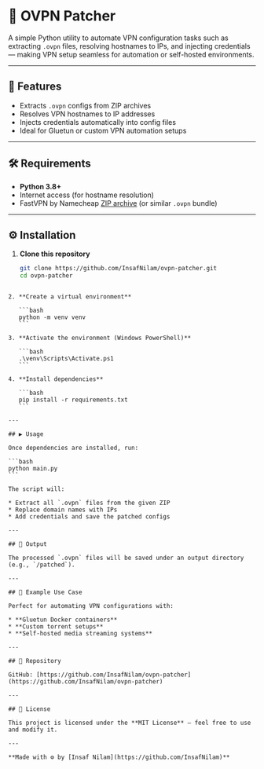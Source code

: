 # 🧩 OVPN Patcher

A simple Python utility to automate VPN configuration tasks such as extracting `.ovpn` files, resolving hostnames to IPs, and injecting credentials — making VPN setup seamless for automation or self-hosted environments.

---

## 🚀 Features

- Extracts `.ovpn` configs from ZIP archives  
- Resolves VPN hostnames to IP addresses  
- Injects credentials automatically into config files  
- Ideal for Gluetun or custom VPN automation setups  

---

## 🛠️ Requirements

- **Python 3.8+**
- Internet access (for hostname resolution)
- FastVPN by Namecheap [ZIP archive](https://vpn.ncapi.io/groupedServerList.zip) (or similar `.ovpn` bundle)

---

## ⚙️ Installation

1. **Clone this repository**

   ```bash
   git clone https://github.com/InsafNilam/ovpn-patcher.git
   cd ovpn-patcher
````

2. **Create a virtual environment**

   ```bash
   python -m venv venv
   ```

3. **Activate the environment (Windows PowerShell)**

   ```bash
   .\venv\Scripts\Activate.ps1
   ```

4. **Install dependencies**

   ```bash
   pip install -r requirements.txt
   ```

---

## ▶️ Usage

Once dependencies are installed, run:

```bash
python main.py
```

The script will:

* Extract all `.ovpn` files from the given ZIP
* Replace domain names with IPs
* Add credentials and save the patched configs

---

## 📁 Output

The processed `.ovpn` files will be saved under an output directory (e.g., `/patched`).

---

## 🧠 Example Use Case

Perfect for automating VPN configurations with:

* **Gluetun Docker containers**
* **Custom torrent setups**
* **Self-hosted media streaming systems**

---

## 🔗 Repository

GitHub: [https://github.com/InsafNilam/ovpn-patcher](https://github.com/InsafNilam/ovpn-patcher)

---

## 📜 License

This project is licensed under the **MIT License** – feel free to use and modify it.

---

**Made with ⚙️ by [Insaf Nilam](https://github.com/InsafNilam)**
